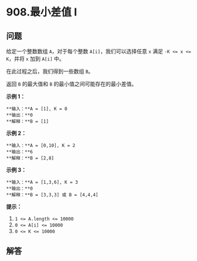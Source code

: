 # 908.最小差值 I

## 问题

给定一个整数数组 `A`，对于每个整数 `A[i]`，我们可以选择任意 `x` 满足 `-K <= x <= K`，并将 `x` 加到 `A[i]` 中。

在此过程之后，我们得到一些数组 `B`。

返回 `B` 的最大值和 `B` 的最小值之间可能存在的最小差值。

**示例 1：**

```
**输入：**A = [1], K = 0
**输出：**0
**解释：**B = [1]

```

**示例 2：**

```
**输入：**A = [0,10], K = 2
**输出：**6
**解释：**B = [2,8]

```

**示例 3：**

```
**输入：**A = [1,3,6], K = 3
**输出：**0
**解释：**B = [3,3,3] 或 B = [4,4,4]

```

**提示：**

1. `1 <= A.length <= 10000`
2. `0 <= A[i] <= 10000`
3. `0 <= K <= 10000`



## 解答

